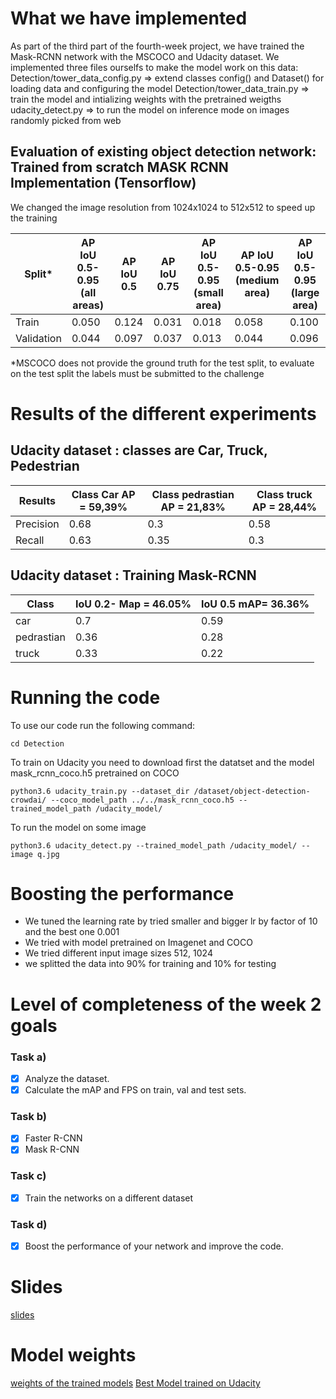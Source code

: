 # What we have implemented     
As part of the third part of the fourth-week project, we have trained the Mask-RCNN network with the MSCOCO and Udacity dataset. We implemented three files ourselfs to make the model work on this data:
Detection/tower_data_config.py ⇒ extend classes config() and Dataset() for loading  data and configuring the model 
Detection/tower_data_train.py ⇒ train the model and intializing weights with the pretrained weigths 
udacity_detect.py ⇒ to run the model on inference mode on images randomly picked from web

## Evaluation of existing object detection network: Trained from scratch MASK RCNN Implementation (Tensorflow)
We changed the image resolution from 1024x1024 to 512x512 to speed up the training

Split* | AP IoU 0.5-0.95 (all areas) | AP IoU 0.5 | AP IoU 0.75 | AP IoU 0.5-0.95 (small area)|AP IoU 0.5-0.95 (medium area)|AP IoU 0.5-0.95 (large area)|
--- | --- | --- | --- | --- | --- | --- |
Train | 0.050 |0.124 |0.031 | 0.018 |0.058 |0.100|
Validation | 0.044 |0.097  | 0.037 | 0.013 | 0.044|0.096|

*MSCOCO does not provide the ground truth for the test split, to evaluate on the test split the labels must be submitted to the challenge

# Results of the different experiments  

## Udacity dataset : classes are Car, Truck, Pedestrian 
Results |Class Car AP = 59,39%|Class pedrastian AP = 21,83%|Class truck AP = 28,44%|
--- | --- | --- | --- |
Precision | 0.68 |0.3 |0.58|
Recall | 0.63 |0.35|0.3|

## Udacity dataset : Training Mask-RCNN 
Class |IoU 0.2- Map = 46.05%| IoU 0.5  mAP= 36.36%|
--- | --- | --- | 
car | 0.7 |0.59 |
pedrastian | 0.36 |0.28|
truck | 0.33 |0.22|

# Running the code
To use our code run the following command:

```
cd Detection
```
To train on Udacity you need to download first the datatset and the model mask_rcnn_coco.h5 pretrained on COCO
```
python3.6 udacity_train.py --dataset_dir /dataset/object-detection-crowdai/ --coco_model_path ../../mask_rcnn_coco.h5 --trained_model_path /udacity_model/
```
To run the model on some image 
```
python3.6 udacity_detect.py --trained_model_path /udacity_model/ --image q.jpg 
```
# Boosting the performance
- We tuned the learning rate by tried smaller and bigger lr by factor of 10 and the best one 0.001
- We tried with model pretrained on Imagenet and COCO
- We tried different input image sizes 512, 1024
- we splitted the data into 90% for training and 10% for testing

# Level of completeness of the week 2 goals       
### Task a)
- [x] Analyze the dataset.
- [x] Calculate the mAP and FPS on train, val and test sets.
### Task b)
- [x] Faster R-CNN
- [x] Mask R-CNN
### Task c)
- [x] Train the networks on a different dataset
### Task d)
- [x] Boost the performance of your network and improve the code.

# Slides       
[slides](https://docs.google.com/presentation/d/14OWzVypZ0ZLLIrrqDhdUhpfYZmu8qmds_oiqyToUG8s/edit?usp=sharing)

# Model weights       
[weights of the trained models]()
[Best Model trained on Udacity](https://drive.google.com/drive/folders/1IO_Hjv_9DLQ1D69mgmedeRUzboqGYaFQ?usp=sharing)
